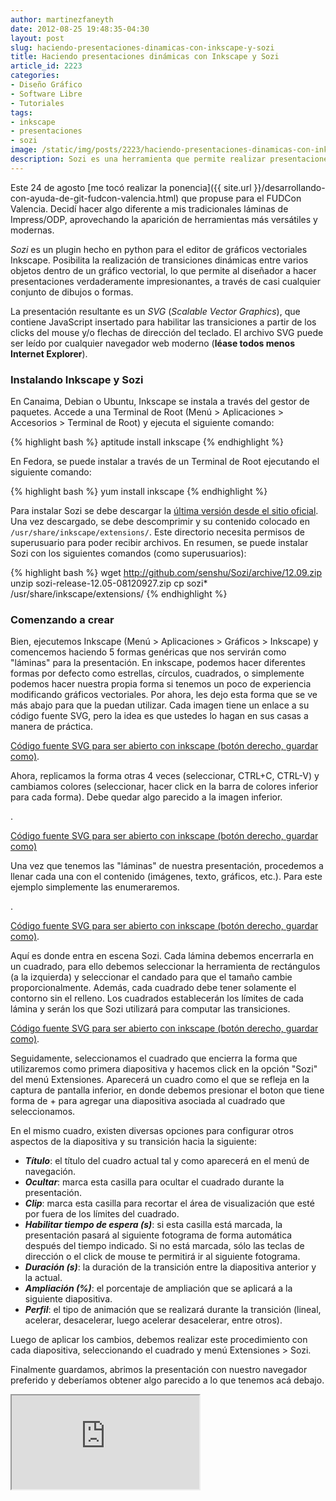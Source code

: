 ```yaml
---
author: martinezfaneyth
date: 2012-08-25 19:48:35-04:30
layout: post
slug: haciendo-presentaciones-dinamicas-con-inkscape-y-sozi
title: Haciendo presentaciones dinámicas con Inkscape y Sozi
article_id: 2223
categories:
- Diseño Gráfico
- Software Libre
- Tutoriales
tags:
- inkscape
- presentaciones
- sozi
image: /static/img/posts/2223/haciendo-presentaciones-dinamicas-con-inkscape-y-sozi__1.jpg
description: Sozi es una herramienta que permite realizar presentaciones basadas en el format SVG.
---
```


Este 24 de agosto [me tocó realizar la ponencia]({{ site.url }}/desarrollando-con-ayuda-de-git-fudcon-valencia.html) que propuse para el FUDCon Valencia. Decidí hacer algo diferente a mis tradicionales láminas de Impress/ODP, aprovechando la aparición de herramientas más versátiles y modernas.

_Sozi_ es un plugin hecho en python para el editor de gráficos vectoriales Inkscape. Posibilita la realización de transiciones dinámicas entre varios objetos dentro de un gráfico vectorial, lo que permite al diseñador a hacer presentaciones verdaderamente impresionantes, a través de casi cualquier conjunto de dibujos o formas.

La presentación resultante es un _SVG_ (_Scalable Vector Graphics_), que contiene JavaScript insertado para habilitar las transiciones a partir de los clicks del mouse y/o flechas de dirección del teclado. El archivo SVG puede ser leído por cualquier navegador web moderno (**léase todos menos Internet Explorer**).

### Instalando Inkscape y Sozi

En Canaima, Debian o Ubuntu, Inkscape se instala a través del gestor de paquetes. Accede a una Terminal de Root (Menú > Aplicaciones > Accesorios > Terminal de Root) y ejecuta el siguiente comando:

{% highlight bash %}
aptitude install inkscape
{% endhighlight %}

En Fedora, se puede instalar a través de un Terminal de Root ejecutando el siguiente comando:

{% highlight bash %}
yum install inkscape
{% endhighlight %}

Para instalar Sozi se debe descargar la [última versión desde el sitio oficial](http://github.com/senshu/Sozi/archive/12.09.zip). Una vez descargado, se debe descomprimir y su contenido colocado en `/usr/share/inkscape/extensions/`. Este directorio necesita permisos de superusuario para poder recibir archivos. En resumen, se puede instalar Sozi con los siguientes comandos (como superusuarios):

{% highlight bash %}
wget http://github.com/senshu/Sozi/archive/12.09.zip
unzip sozi-release-12.05-08120927.zip
cp sozi* /usr/share/inkscape/extensions/
{% endhighlight %}

### Comenzando a crear

Bien, ejecutemos Inkscape (Menú > Aplicaciones > Gráficos > Inkscape) y comencemos haciendo 5 formas genéricas que nos servirán como "láminas" para la presentación. En inkscape, podemos hacer diferentes formas por defecto como estrellas, círculos, cuadrados, o simplemente podemos hacer nuestra propia forma si tenemos un poco de experiencia modificando gráficos vectoriales. Por ahora, les dejo esta forma que se ve más abajo para que la puedan utilizar. Cada imagen tiene un enlace a su código fuente SVG, pero la idea es que ustedes lo hagan en sus casas a manera de práctica.

<span class="figure figure-100" data-figure-src="http://huntingbears.com.ve/static/img/posts/2223/haciendo-presentaciones-dinamicas-con-inkscape-y-sozi__2.jpg" data-figure-href="http://huntingbears.com.ve/static/img/posts/2223/haciendo-presentaciones-dinamicas-con-inkscape-y-sozi__2.jpg"></span>

[Código fuente SVG para ser abierto con inkscape (botón derecho, guardar como)](http://dl.dropboxusercontent.com/u/16329841/forma.svg).

Ahora, replicamos la forma otras 4 veces (seleccionar, CTRL+C, CTRL-V) y cambiamos colores (seleccionar, hacer click en la barra de colores inferior para cada forma). Debe quedar algo parecido a la imagen inferior.

<span class="figure figure-100" data-figure-src="http://huntingbears.com.ve/static/img/posts/2223/haciendo-presentaciones-dinamicas-con-inkscape-y-sozi__4.jpg" data-figure-href="http://huntingbears.com.ve/static/img/posts/2223/haciendo-presentaciones-dinamicas-con-inkscape-y-sozi__4.jpg"></span>.

[Código fuente SVG para ser abierto con inkscape (botón derecho, guardar como)](http://dl.dropboxusercontent.com/u/16329841/formavarios.svg)

Una vez que tenemos las "láminas" de nuestra presentación, procedemos a llenar cada una con el contenido (imágenes, texto, gráficos, etc.). Para este ejemplo simplemente las enumeraremos.

<span class="figure figure-100" data-figure-src="http://huntingbears.com.ve/static/img/posts/2223/haciendo-presentaciones-dinamicas-con-inkscape-y-sozi__6.jpg" data-figure-href="http://huntingbears.com.ve/static/img/posts/2223/haciendo-presentaciones-dinamicas-con-inkscape-y-sozi__6.jpg"></span>.

[Código fuente SVG para ser abierto con inkscape (botón derecho, guardar como)](http://dl.dropboxusercontent.com/u/16329841/formavariosnumeros.svg).

Aquí es donde entra en escena Sozi. Cada lámina debemos encerrarla en un cuadrado, para ello debemos seleccionar la herramienta de rectángulos (a la izquierda) y seleccionar el candado para que el tamaño cambie proporcionalmente. Además, cada cuadrado debe tener solamente el contorno sin el relleno. Los cuadrados establecerán los límites de cada lámina y serán los que Sozi utilizará para computar las transiciones.

<span class="figure figure-100" data-figure-src="http://huntingbears.com.ve/static/img/posts/2223/haciendo-presentaciones-dinamicas-con-inkscape-y-sozi__1.jpg" data-figure-href="http://huntingbears.com.ve/static/img/posts/2223/haciendo-presentaciones-dinamicas-con-inkscape-y-sozi__1.jpg"></span>

[Código fuente SVG para ser abierto con inkscape (botón derecho, guardar como)](http://dl.dropboxusercontent.com/u/16329841/formavariosnumeroscuadros.svg).

Seguidamente, seleccionamos el cuadrado que encierra la forma que utilizaremos como primera diapositiva y hacemos click en la opción "Sozi" del menú Extensiones. Aparecerá un cuadro como el que se refleja en la captura de pantalla inferior, en donde debemos presionar el boton que tiene forma de + para agregar una diapositiva asociada al cuadrado que seleccionamos.

<span class="figure figure-100" data-figure-src="http://huntingbears.com.ve/static/img/posts/2223/haciendo-presentaciones-dinamicas-con-inkscape-y-sozi__10.jpg" data-figure-href="http://huntingbears.com.ve/static/img/posts/2223/haciendo-presentaciones-dinamicas-con-inkscape-y-sozi__10.jpg"></span>

En el mismo cuadro, existen diversas opciones para configurar otros aspectos de la diapositiva y su transición hacia la siguiente:

* _**Título**_: el título del cuadro actual tal y como aparecerá en el menú de navegación.
* _**Ocultar**_: marca esta casilla para ocultar el cuadrado durante la presentación.
* _**Clip**_: marca esta casilla para recortar el área de visualización que esté por fuera de los límites del cuadrado.
* _**Habilitar tiempo de espera (s)**_: si esta casilla está marcada, la presentación pasará al siguiente fotograma de forma automática después del tiempo indicado. Si no está marcada, sólo las teclas de dirección o el click de mouse te permitirá ir al siguiente fotograma.
* _**Duración (s)**_: la duración de la transición entre la diapositiva anterior y la actual.
* _**Ampliación (%)**_: el porcentaje de ampliación que se aplicará a la siguiente diapositiva.
* _**Perfil**_: el tipo de animación que se realizará durante la transición (lineal, acelerar, desacelerar, luego acelerar desacelerar, entre otros).

Luego de aplicar los cambios, debemos realizar este procedimiento con cada diapositiva, seleccionando el cuadrado y menú Extensiones > Sozi.

Finalmente guardamos, abrimos la presentación con nuestro navegador preferido y deberíamos obtener algo parecido a lo que tenemos acá debajo.

<iframe class="svgviewer" src="http://dl.dropboxusercontent.com/u/16329841/formavariosnumeroscuadrosfinal.svg"></iframe>
